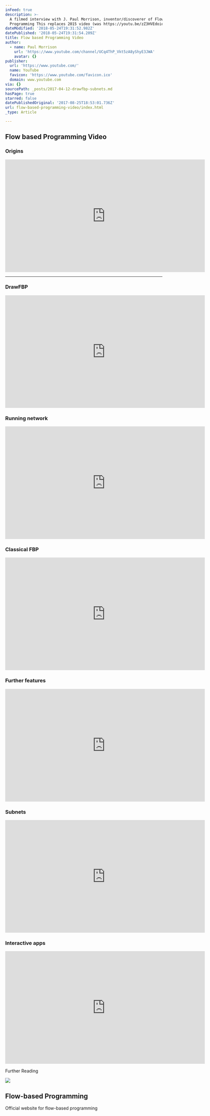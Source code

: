 ```yaml
---
inFeed: true
description: >-
  A filmed interview with J. Paul Morrison, inventor/discoverer of Flow-Based
  Programming This replaces 2015 video (was https://youtu.be/zZ3HVEdoie0)
dateModified: '2018-05-24T19:31:52.982Z'
datePublished: '2018-05-24T19:31:54.209Z'
title: Flow based Programming Video
author:
  - name: Paul Morrison
    url: 'https://www.youtube.com/channel/UCq4ThP_Vkt5zA8yShyE3JWA'
    avatar: {}
publisher:
  url: 'https://www.youtube.com/'
  name: YouTube
  favicon: 'https://www.youtube.com/favicon.ico'
  domain: www.youtube.com
via: {}
sourcePath: _posts/2017-04-12-drawfbp-subnets.md
hasPage: true
starred: false
datePublishedOriginal: '2017-08-25T18:53:01.736Z'
url: flow-based-programming-video/index.html
_type: Article

---
```

## Flow based Programming Video

### Origins

<iframe src="https://cdn.embedly.com/widgets/media.html?src=https%3A%2F%2Fwww.youtube.com%2Fembed%2Fup2yhNTsaDs%3Ffeature%3Doembed&amp;url=http%3A%2F%2Fwww.youtube.com%2Fwatch%3Fv%3Dup2yhNTsaDs&amp;image=https%3A%2F%2Fi.ytimg.com%2Fvi%2Fup2yhNTsaDs%2Fhqdefault.jpg&amp;key=b7d04c9b404c499eba89ee7072e1c4f7&amp;type=text%2Fhtml&amp;schema=youtube" width="640" height="360" scrolling="no" frameborder="0" allowfullscreen="" style=""></iframe>

---

### DrawFBP

<iframe src="https://cdn.embedly.com/widgets/media.html?src=https%3A%2F%2Fwww.youtube.com%2Fembed%2FOrKenPOV4Js%3Ffeature%3Doembed&amp;url=http%3A%2F%2Fwww.youtube.com%2Fwatch%3Fv%3DOrKenPOV4Js&amp;image=https%3A%2F%2Fi.ytimg.com%2Fvi%2FOrKenPOV4Js%2Fhqdefault.jpg&amp;key=b7d04c9b404c499eba89ee7072e1c4f7&amp;type=text%2Fhtml&amp;schema=youtube" width="640" height="360" scrolling="no" frameborder="0" allowfullscreen="" style=""></iframe>

### Running network

<iframe src="https://cdn.embedly.com/widgets/media.html?src=https%3A%2F%2Fwww.youtube.com%2Fembed%2F9NXYNxDjFWY%3Ffeature%3Doembed&amp;url=http%3A%2F%2Fwww.youtube.com%2Fwatch%3Fv%3D9NXYNxDjFWY&amp;image=https%3A%2F%2Fi.ytimg.com%2Fvi%2F9NXYNxDjFWY%2Fhqdefault.jpg&amp;key=b7d04c9b404c499eba89ee7072e1c4f7&amp;type=text%2Fhtml&amp;schema=youtube" width="640" height="360" scrolling="no" frameborder="0" allowfullscreen="" style=""></iframe>

### Classical FBP

<iframe src="https://cdn.embedly.com/widgets/media.html?src=https%3A%2F%2Fwww.youtube.com%2Fembed%2F-AmzfhV2hIU%3Ffeature%3Doembed&amp;url=http%3A%2F%2Fwww.youtube.com%2Fwatch%3Fv%3D-AmzfhV2hIU&amp;image=https%3A%2F%2Fi.ytimg.com%2Fvi%2F-AmzfhV2hIU%2Fhqdefault.jpg&amp;key=b7d04c9b404c499eba89ee7072e1c4f7&amp;type=text%2Fhtml&amp;schema=youtube" width="640" height="360" scrolling="no" frameborder="0" allowfullscreen="" style=""></iframe>

### Further features

<iframe src="https://cdn.embedly.com/widgets/media.html?src=https%3A%2F%2Fwww.youtube.com%2Fembed%2FF0lKQpIjfVE%3Ffeature%3Doembed&amp;url=http%3A%2F%2Fwww.youtube.com%2Fwatch%3Fv%3DF0lKQpIjfVE&amp;image=https%3A%2F%2Fi.ytimg.com%2Fvi%2FF0lKQpIjfVE%2Fhqdefault.jpg&amp;key=b7d04c9b404c499eba89ee7072e1c4f7&amp;type=text%2Fhtml&amp;schema=youtube" width="640" height="360" scrolling="no" frameborder="0" allowfullscreen="" style=""></iframe>

### Subnets

<iframe src="https://cdn.embedly.com/widgets/media.html?src=https%3A%2F%2Fwww.youtube.com%2Fembed%2F5brTDk8cpNo%3Ffeature%3Doembed&amp;url=http%3A%2F%2Fwww.youtube.com%2Fwatch%3Fv%3D5brTDk8cpNo&amp;image=https%3A%2F%2Fi.ytimg.com%2Fvi%2F5brTDk8cpNo%2Fhqdefault.jpg&amp;key=a715cf41cc93453ca338d350cd26f87b&amp;type=text%2Fhtml&amp;schema=youtube" width="640" height="360" scrolling="no" frameborder="0" allowfullscreen="" style=""></iframe>

### Interactive apps

<iframe src="https://cdn.embedly.com/widgets/media.html?src=https%3A%2F%2Fwww.youtube.com%2Fembed%2FIvTAexROKSA%3Ffeature%3Doembed&amp;url=http%3A%2F%2Fwww.youtube.com%2Fwatch%3Fv%3DIvTAexROKSA&amp;image=https%3A%2F%2Fi.ytimg.com%2Fvi%2FIvTAexROKSA%2Fhqdefault.jpg&amp;key=a715cf41cc93453ca338d350cd26f87b&amp;type=text%2Fhtml&amp;schema=youtube" width="640" height="360" scrolling="no" frameborder="0" allowfullscreen="" style=""></iframe>

Further Reading

<article style=""><img src="https://imgflo.herokuapp.com/graph/2b2431f8e7ba7b0/c727ae56a727ba43eda6f0a6a9d6ff09/croprotate.jpg?cropheight=391&amp;cropwidth=853&amp;degrees=0&amp;input=http%3A%2F%2Fwww.jpaulmorrison.com%2Ffbp%2FEB2a.jpg&amp;x=0&amp;y=54" /><h1>Flow-based Programming</h1><p>Official website for flow-based programming</p></article>